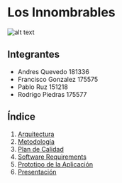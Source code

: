 # Los Innombrables

![alt text](https://github.com/Ingenieria-de-Software-ITAM-2020/LosInnombrables-ProyectoFinal/blob/main/imagenes/ITAMChatLogo.png)

## Integrantes

- Andres Quevedo 181336
- Francisco Gonzalez 175575
- Pablo Ruz 151218
- Rodrigo Piedras 175577


## Índice
1. [Arquitectura](Arquitectura.md)
1. [Metodología](Metodologia.md)
1. [Plan de Calidad](PlanDeCalidad.md)
1. [Software Requirements](SoftwareRequirements.md)
1. [Prototipo de la Aplicación](Prototipo)
1. [Presentación](https://docs.google.com/presentation/d/1TmClzE97xOveNDFxoyCF_2YHBM6wskb77Ct6U_3BcaE/edit?usp=sharing)

